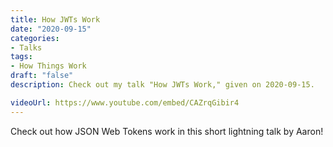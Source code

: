 ```yaml
---
title: How JWTs Work
date: "2020-09-15"
categories:
- Talks
tags:
- How Things Work
draft: "false"
description: Check out my talk "How JWTs Work," given on 2020-09-15.

videoUrl: https://www.youtube.com/embed/CAZrqGibir4
---
```

Check out how JSON Web Tokens work in this short lightning talk by Aaron!
